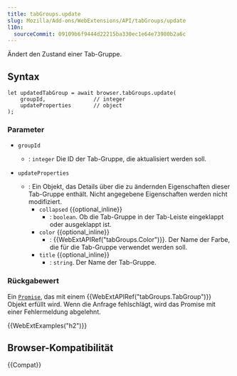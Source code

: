 ```yaml
---
title: tabGroups.update
slug: Mozilla/Add-ons/WebExtensions/API/tabGroups/update
l10n:
  sourceCommit: 09109b6f9444d22215ba330ec1e64e73980b2a6c
---
```


Ändert den Zustand einer Tab-Gruppe.

## Syntax

```js-nolint
let updatedTabGroup = await browser.tabGroups.update(
    groupId,               // integer
    updateProperties       // object
);
```

### Parameter

- `groupId`
  - : `integer` Die ID der Tab-Gruppe, die aktualisiert werden soll.

- `updateProperties`
  - : Ein Objekt, das Details über die zu ändernden Eigenschaften dieser Tab-Gruppe enthält. Nicht angegebene Eigenschaften werden nicht modifiziert.
    - `collapsed` {{optional_inline}}
      - : `boolean`. Ob die Tab-Gruppe in der Tab-Leiste eingeklappt oder ausgeklappt ist.
    - `color` {{optional_inline}}
      - : {{WebExtAPIRef("tabGroups.Color")}}. Der Name der Farbe, die für die Tab-Gruppe verwendet werden soll.
    - `title` {{optional_inline}}
      - : `string`. Der Name der Tab-Gruppe.

### Rückgabewert

Ein [`Promise`](/de/docs/Web/JavaScript/Reference/Global_Objects/Promise), das mit einem {{WebExtAPIRef("tabGroups.TabGroup")}} Objekt erfüllt wird. Wenn die Anfrage fehlschlägt, wird das Promise mit einer Fehlermeldung abgelehnt.

{{WebExtExamples("h2")}}

## Browser-Kompatibilität

{{Compat}}
